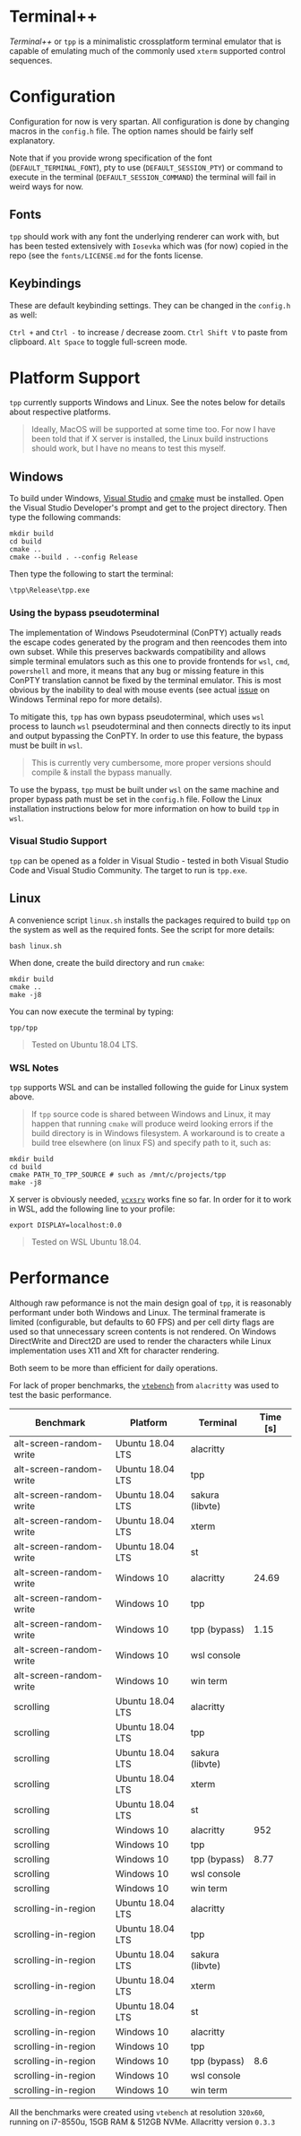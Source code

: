 # Terminal++

*Terminal++* or `tpp` is a minimalistic crossplatform terminal emulator that is capable of emulating much of the commonly used `xterm` supported control sequences. 

# Configuration

Configuration for now is very spartan. All configuration is done by changing macros in the `config.h` file. The option names should be fairly self explanatory. 

Note that if you provide wrong specification of the font (`DEFAULT_TERMINAL_FONT`), pty to use (`DEFAULT_SESSION_PTY`) or command to execute in the terminal (`DEFAULT_SESSION_COMMAND`) the terminal will fail in weird ways for now. 

## Fonts

`tpp` should work with any font the underlying renderer can work with, but has been tested extensively with `Iosevka` which was (for now) copied in the repo (see the `fonts/LICENSE.md` for the fonts license.

## Keybindings

These are default keybinding settings. They can be changed in the `config.h` as well:

`Ctrl +` and `Ctrl -` to increase / decrease zoom. 
`Ctrl Shift V` to paste from clipboard.
`Alt Space` to toggle full-screen mode.

# Platform Support

`tpp` currently supports Windows and Linux. See the notes below for details about respective platforms. 

> Ideally, MacOS will be supported at some time too. For now I have been told that if X server is installed, the Linux build instructions should work, but I have no means to test this myself. 

## Windows

To build under Windows, [Visual Studio](https://visualstudio.microsoft.com) and [cmake](https://cmake.org) must be installed. Open the Visual Studio Developer's prompt and get to the project directory. Then type the following commands:

    mkdir build
    cd build
    cmake ..
    cmake --build . --config Release

Then type the following to start the terminal:

    \tpp\Release\tpp.exe

### Using the bypass pseudoterminal

The implementation of Windows Pseudoterminal (ConPTY) actually reads the escape codes generated by the program and then reencodes them into own subset. While this preserves backwards compatibility and allows simple terminal emulators such as this one to provide frontends for `wsl`, `cmd`, `powershell` and more, it means that any bug or missing feature in this ConPTY translation cannot be fixed by the terminal emulator. This is most obvious by the inability to deal with mouse events (see actual [issue](https://github.com/microsoft/terminal/issues/545) on Windows Terminal repo for more details). 

To mitigate this, `tpp` has own bypass pseudoterminal, which uses `wsl` process to launch `wsl` pseudoterminal and then connects directly to its input and output bypassing the ConPTY. In order to use this feature, the bypass must be built in `wsl`. 

> This is currently very cumbersome, more proper versions should compile & install the bypass manually. 

To use the bypass, `tpp` must be built under `wsl` on the same machine and proper bypass path must be set in the `config.h` file. Follow the Linux installation instructions below for more information on how to build `tpp` in `wsl`. 

### Visual Studio Support

`tpp` can be opened as a folder in Visual Studio - tested in both Visual Studio Code and Visual Studio Community. The target to run is `tpp.exe`. 

## Linux

A convenience script `linux.sh` installs the packages required to build `tpp` on the system as well as the required fonts. See the script for more details:

    bash linux.sh

When done, create the build directory and run `cmake`:

    mkdir build
    cmake ..
    make -j8

You can now execute the terminal by typing:

    tpp/tpp

> Tested on Ubuntu 18.04 LTS.

### WSL Notes

`tpp` supports WSL and can be installed following the guide for Linux system above. 

> If `tpp` source code is shared between Windows and Linux, it may happen that running `cmake` will produce weird looking errors if the build directory is in Windows filesystem. A workaround is to create a build tree elsewhere (on linux FS) and specify path to it, such as:

    mkdir build
    cd build
    cmake PATH_TO_TPP_SOURCE # such as /mnt/c/projects/tpp 
    make -j8

X server is obviously needed, [`vcxsrv`](https://sourceforge.net/projects/vcxsrv/) works fine so far. In order for it to work in WSL, add the following line to your profile:

    export DISPLAY=localhost:0.0

> Tested on WSL Ubuntu 18.04.

# Performance

Although raw peformance is not the main design goal of `tpp`, it is reasonably performant under both Windows and Linux. The terminal framerate is limited (configurable, but defaults to 60 FPS) and per cell dirty flags are used so that unnecessary screen contents is not rendered. On Windows DirectWrite and Direct2D are used to render the characters while Linux implementation uses X11 and Xft for character rendering. 

Both seem to be more than efficient for daily operations.

For lack of proper benchmarks, the [`vtebench`](https://github.com/jwilm/vtebench) from `alacritty` was used to test the basic performance. 

Benchmark               | Platform         | Terminal        | Time [s]
------------------------|------------------|-----------------|---------
alt-screen-random-write | Ubuntu 18.04 LTS | alacritty       | 
alt-screen-random-write | Ubuntu 18.04 LTS | tpp             | 
alt-screen-random-write | Ubuntu 18.04 LTS | sakura (libvte) | 
alt-screen-random-write | Ubuntu 18.04 LTS | xterm           | 
alt-screen-random-write | Ubuntu 18.04 LTS | st              | 
alt-screen-random-write | Windows 10       | alacritty       | 24.69
alt-screen-random-write | Windows 10       | tpp             | 
alt-screen-random-write | Windows 10       | tpp (bypass)    | 1.15
alt-screen-random-write | Windows 10       | wsl console     |
alt-screen-random-write | Windows 10       | win term        |
scrolling               | Ubuntu 18.04 LTS | alacritty       | 
scrolling               | Ubuntu 18.04 LTS | tpp             | 
scrolling               | Ubuntu 18.04 LTS | sakura (libvte) | 
scrolling               | Ubuntu 18.04 LTS | xterm           | 
scrolling               | Ubuntu 18.04 LTS | st              | 
scrolling               | Windows 10       | alacritty       | 952
scrolling               | Windows 10       | tpp             | 
scrolling               | Windows 10       | tpp (bypass)    | 8.77
scrolling               | Windows 10       | wsl console     |
scrolling               | Windows 10       | win term        |
scrolling-in-region     | Ubuntu 18.04 LTS | alacritty       | 
scrolling-in-region     | Ubuntu 18.04 LTS | tpp             | 
scrolling-in-region     | Ubuntu 18.04 LTS | sakura (libvte) | 
scrolling-in-region     | Ubuntu 18.04 LTS | xterm           | 
scrolling-in-region     | Ubuntu 18.04 LTS | st              | 
scrolling-in-region     | Windows 10       | alacritty       | 
scrolling-in-region     | Windows 10       | tpp             | 
scrolling-in-region     | Windows 10       | tpp (bypass)    | 8.6
scrolling-in-region     | Windows 10       | wsl console     |
scrolling-in-region     | Windows 10       | win term        |

All the benchmarks were created using `vtebench` at resolution `320x60`, running on i7-8550u, 15GB RAM & 512GB NVMe. Allacritty version `0.3.3`


